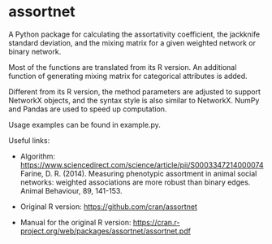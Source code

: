 # assortnet
A Python package for calculating the assortativity coefficient, the jackknife standard deviation, and the mixing matrix for a given weighted network or binary network.

Most of the functions are translated from its R version. An additional function of generating mixing matrix for categorical attributes is added.

Different from its R version, the method parameters are adjusted to support NetworkX objects, and the syntax style is also similar to NetworkX. NumPy and Pandas are used to speed up computation.

Usage examples can be found in example.py.

Useful links:

  - Algorithm: https://www.sciencedirect.com/science/article/pii/S0003347214000074
 Farine, D. R. (2014). Measuring phenotypic assortment in animal social networks: weighted associations are more robust than binary edges. Animal Behaviour, 89, 141-153.
  
  - Original R version: https://github.com/cran/assortnet
  - Manual for the original R version: https://cran.r-project.org/web/packages/assortnet/assortnet.pdf
